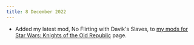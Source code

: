 ```yaml
---
title: 8 December 2022
---
```


* Added my latest mod, No Flirting with Davik's Slaves, to [my mods for Star Wars: Knights of the Old Republic](/projects/kotor1mods) page.